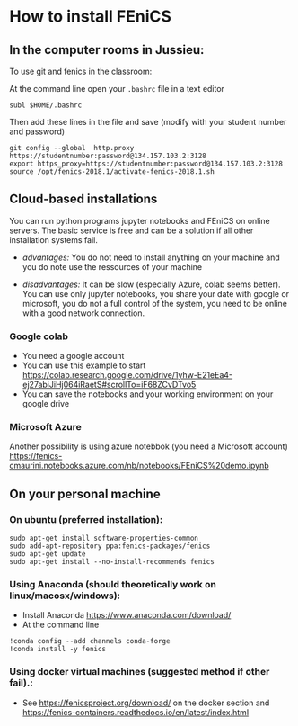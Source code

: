 # How to install FEniCS

## In the computer rooms in Jussieu:
To use git and fenics in the classroom:

At the command line open your `.bashrc` file in a text editor
```
subl $HOME/.bashrc
```
Then add these lines in the file  and save (modify with your student number and password)

```
git config --global  http.proxy https://studentnumber:password@134.157.103.2:3128
export https_proxy=https://studentnumber:password@134.157.103.2:3128
source /opt/fenics-2018.1/activate-fenics-2018.1.sh
```


## Cloud-based installations
You can run python programs jupyter notebooks and FEniCS on online servers. The basic service is free and can be a solution if all other installation systems fail.

* *advantages:* You do not need to install anything on your machine and you do note use the ressources of your machine

* *disadvantages:* It can be slow (especially Azure, colab seems better). You can use only jupyter notebooks, you share your date with google or microsoft, you do not a full control of the system, you need to be online with a good network connection.

### Google colab
* You need a google account
* You can use this example to start https://colab.research.google.com/drive/1yhw-E21eEa4-ej27abiJiHj064iRaetS#scrollTo=iF68ZCvDTvo5
* You can save the notebooks and your working environment on your google drive

### Microsoft Azure
Another possibility is using azure notebbok (you need a Microsoft account)
https://fenics-cmaurini.notebooks.azure.com/nb/notebooks/FEniCS%20demo.ipynb

## On your personal machine

### On ubuntu (preferred installation):
````
sudo apt-get install software-properties-common
sudo add-apt-repository ppa:fenics-packages/fenics
sudo apt-get update
sudo apt-get install --no-install-recommends fenics
````

### Using Anaconda (should theoretically work on linux/macosx/windows):
* Install Anaconda https://www.anaconda.com/download/
* At the command line
```
!conda config --add channels conda-forge
!conda install -y fenics
```

### Using docker virtual machines (suggested method if other fail).:
* See https://fenicsproject.org/download/ on the docker section and https://fenics-containers.readthedocs.io/en/latest/index.html
